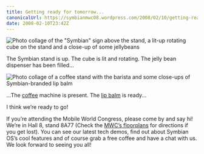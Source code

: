 ```yaml
---
title: Getting ready for tomorrow...
canonicalUrl: https://symbianmwc08.wordpress.com/2008/02/10/getting-ready-for-tomorrow/
date: 2008-02-10T23:42Z
---
```

![Photo collage of the "Symbian" sign above the stand, a lit-up rotating cube on the stand and a close-up of some jellybeans](/media/symbian-mwc-2008/standmix1.jpg)

The Symbian stand is up. The cube is lit and rotating. The jelly bean dispenser has been filled...

![Photo collage of a coffee stand with the barista and some close-ups of Symbian-branded lip balm](/media/symbian-mwc-2008/standmix2.jpg)

...The [coffee](http://symbian3gsm07.wordpress.com/2007/02/15/kings-of-coffee/) machine is present. The [lip balm](https://symbianmwc08.wordpress.com/2008/01/30/smile-and-the-world-smiles-with-you-apparently/) is ready...

I think we’re ready to go!

If you’re attending the Mobile World Congress, please come by and say hi! We’re in Hall 8, stand 8A77 (Check the [MWC’s floorplans](https://web.archive.org/web/20080213021759/http://www.mobileworldcongress.com/floorplans.htm) for directions if you get lost). You can see our latest tech demos, find out about Symbian OS’s cool features and of course grab a free coffee and have a chat with us. We look forward to seeing you all!
